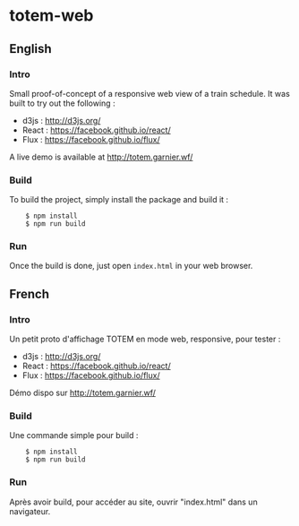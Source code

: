 # totem-web
## English
### Intro
Small proof-of-concept of a responsive web view of a train schedule. It was built to try out the following :
- d3js : http://d3js.org/
- React : https://facebook.github.io/react/
- Flux : https://facebook.github.io/flux/

A live demo is available at http://totem.garnier.wf/

### Build
To build the project, simply install the package and build it :

```
    $ npm install
    $ npm run build
```

### Run
Once the build is done, just open `index.html` in your web browser.

## French
### Intro
Un petit proto d'affichage TOTEM en mode web, responsive, pour tester :
- d3js : http://d3js.org/
- React : https://facebook.github.io/react/
- Flux : https://facebook.github.io/flux/

Démo dispo sur http://totem.garnier.wf/

### Build
Une commande simple pour build :

```
    $ npm install
    $ npm run build
```

### Run
Après avoir build, pour accéder au site, ouvrir "index.html" dans un navigateur.